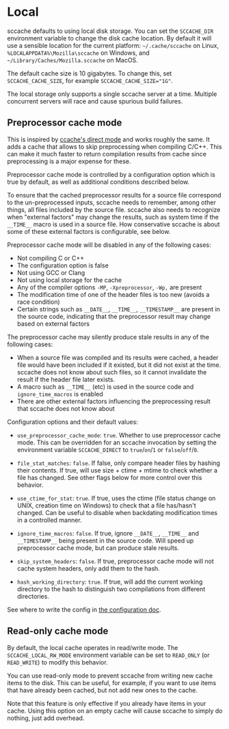 # Local

sccache defaults to using local disk storage. You can set the `SCCACHE_DIR` environment variable to change the disk cache location. By default it will use a sensible location for the current platform: `~/.cache/sccache` on Linux, `%LOCALAPPDATA%\Mozilla\sccache` on Windows, and `~/Library/Caches/Mozilla.sccache` on MacOS.

The default cache size is 10 gigabytes. To change this, set `SCCACHE_CACHE_SIZE`, for example `SCCACHE_CACHE_SIZE="1G"`.

The local storage only supports a single sccache server at a time. Multiple concurrent servers will race and cause spurious build failures.

## Preprocessor cache mode

This is inspired by [ccache's direct mode](https://ccache.dev/manual/3.7.9.html#_the_direct_mode) and works roughly the same.
It adds a cache that allows to skip preprocessing when compiling C/C++. This can make it much faster to return compilation results
from cache since preprocessing is a major expense for these.

Preprocessor cache mode is controlled by a configuration option which is true by default, as well as additional conditions described below.

To ensure that the cached preprocessor results for a source file correspond to the un-preprocessed inputs, sccache needs
to remember, among other things, all files included by the source file. sccache also needs to recognize
when "external factors" may change the results, such as system time if the `__TIME__` macro is used
in a source file. How conservative sccache is about some of these external factors is configurable, see below.

Preprocessor cache mode will be disabled in any of the following cases:

- Not compiling C or C++
- The configuration option is false
- Not using GCC or Clang
- Not using local storage for the cache
- Any of the compiler options `-MP`, `-Xpreprocessor`, `-Wp,` are present
- The modification time of one of the header files is too new (avoids a race condition)
- Certain strings such as `__DATE__`, `__TIME__`, `__TIMESTAMP__` are present in the source code,
  indicating that the preprocessor result may change based on external factors

The preprocessor cache may silently produce stale results in any of the following cases:

- When a source file was compiled and its results were cached, a header file would have been included if it existed, but it did
  not exist at the time. sccache does not know about such files, so it cannot invalidate the result if the header file later exists.
- A macro such as `__TIME__` (etc) is used in the source code and `ignore_time_macros` is enabled
- There are other external factors influencing the preprocessing result that sccache does not know about

Configuration options and their default values:

- `use_preprocessor_cache_mode`: `true`. Whether to use preprocessor cache mode. This can be overridden for an sccache invocation by setting the environment variable `SCCACHE_DIRECT` to `true`/`on`/`1` or `false`/`off`/`0`.
- `file_stat_matches`: `false`. If false, only compare header files by hashing their contents. If true, will use size + ctime + mtime to check whether a file has changed. See other flags below for more control over this behavior.
- `use_ctime_for_stat`: `true`. If true, uses the ctime (file status change on UNIX, creation time on Windows) to check that a file has/hasn't changed. Can be useful to disable when backdating modification times in a controlled manner.

- `ignore_time_macros`: `false`. If true, ignore `__DATE__`, `__TIME__` and `__TIMESTAMP__` being present in the source code. Will speed up preprocessor cache mode, but can produce stale results.

- `skip_system_headers`: `false`. If true, preprocessor cache mode will not cache system headers, only add them to the hash.

- `hash_working_directory`: `true`. If true, will add the current working directory to the hash to distinguish two compilations from different directories.

See where to write the config in [the configuration doc](Configuration.md).

## Read-only cache mode

By default, the local cache operates in read/write mode. The `SCCACHE_LOCAL_RW_MODE` environment variable can be set to `READ_ONLY` (or `READ_WRITE`) to modify this behavior.

You can use read-only mode to prevent sccache from writing new cache items to the disk. This can be useful, for example, if you want to use items that have already been cached, but not add new ones to the cache. 

Note that this feature is only effective if you already have items in your cache. Using this option on an empty cache will cause sccache to simply do nothing, just add overhead.

